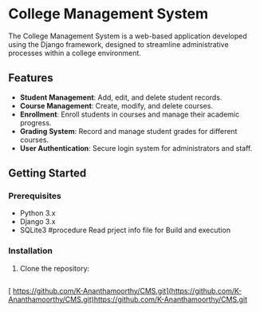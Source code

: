# College Management System

The College Management System is a web-based application developed using the Django framework, designed to streamline administrative processes within a college environment.

## Features

- **Student Management**: Add, edit, and delete student records.
- **Course Management**: Create, modify, and delete courses.
- **Enrollment**: Enroll students in courses and manage their academic progress.
- **Grading System**: Record and manage student grades for different courses.
- **User Authentication**: Secure login system for administrators and staff.

## Getting Started

### Prerequisites

- Python 3.x
- Django 3.x
- SQLite3
#procedure
Read prject info file for Build and execution 
### Installation

1. Clone the repository:

   ```bash
[ https://github.com/K-Ananthamoorthy/CMS.git](https://github.com/K-Ananthamoorthy/CMS.git)https://github.com/K-Ananthamoorthy/CMS.git
